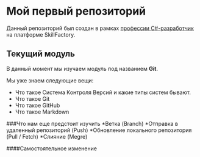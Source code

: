 # Мой первый репозиторий

Данный репозиторий был создан в рамках [профессии C#-разработчик](https://skillfactory.ru/csharp) на платформе SkillFactory.

## Текущий модуль
В данный момент мы изучаем модуль под названием **Git**.

Мы уже знаем следующие вещи:
* Что такое Система Контроля Версий и какие типы систем бывают.
* Что такое Git
* Что такое GitHub
* Что такое Markdown

###Что нам еще предстоит изучить
*Ветка (Branch)
*Отправка в удаленный репозиторий (Push)
*Обновление локального репозитория (Pull / Fetch)
*Слияние (Megre)

####Самостоятельное изменение